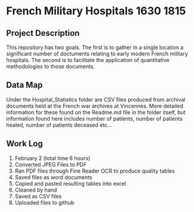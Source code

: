 # French Military Hospitals 1630 1815

## Project Description
This repository has two goals. The first is to gather in a single location a significant number of doctuments relating to early modern French military hospitals. The second is to facilitate the application of quantitative methodologies to those documents.

## Data Map
Under the Hospital_Statistics folder are CSV files produced from archival documents held at the French war archives at Vincennes. More detailed information for these found on the Readme.md file in the folder itself, but information found here includes number of patients, number of patients healed, number of patients deceased etc...

## Work Log 
1. February 2 (total time 6 hours)
1. Converted JPEG Files to PDF 
1. Ran PDF files through Fine Reader OCR to produce quality tables 
1. Saved files as word documents 
1. Copied and pasted resulting tables into excel 
1. Cleaned by hand 
1. Saved as CSV files
1. Uploaded files to github 
